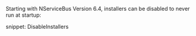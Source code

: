 Starting with NServiceBus Version 6.4, installers can be disabled to never run at startup:

snippet: DisableInstallers